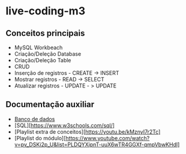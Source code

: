 # live-coding-m3

## Conceitos principais

- MySQL Workbeach
- Criação/Deleção Database
- Criação/Deleção Table
- CRUD
- Inserção de registros - CREATE -> INSERT
- Mostrar registros -     READ -> SELECT
- Atualizar registros -   UPDATE - > UPDATE


## Documentação auxiliar 

- [Banco de dados](https://rockcontent.com/br/blog/banco-de-dados/)
- [SQL][https://www.w3schools.com/sql/]
- [Playlist extra de conceitos][https://youtu.be/kMznyI7r2Tc]
- [Playlist do módulo][https://www.youtube.com/watch?v=pv_DSKi2p_U&list=PLDQYXipnT-uuX6wTR4GGXf-qmpVbwKHdl]
